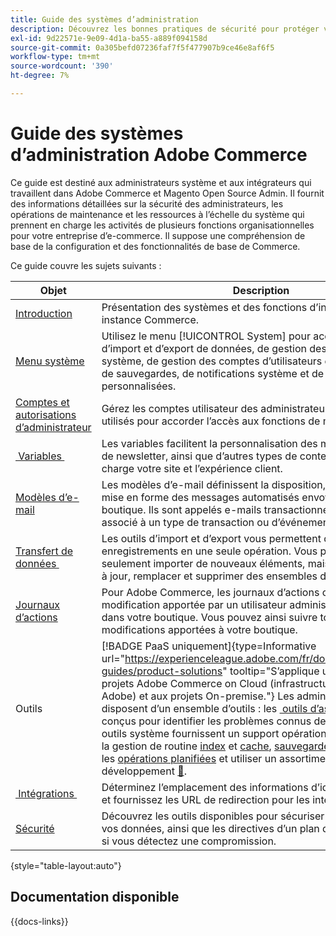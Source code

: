 ```yaml
---
title: Guide des systèmes d’administration
description: Découvrez les bonnes pratiques de sécurité pour protéger votre boutique Commerce et gérer les autorisations. Apprenez également comment importer et exporter des données, gérer les intégrations et les extensions, et prendre en charge la maintenance de routine.
exl-id: 9d22571e-9e09-4d1a-ba55-a889f094158d
source-git-commit: 0a305befd07236faf7f5f477907b9ce46e8af6f5
workflow-type: tm+mt
source-wordcount: '390'
ht-degree: 7%

---
```


# Guide des systèmes d’administration Adobe Commerce

Ce guide est destiné aux administrateurs système et aux intégrateurs qui travaillent dans Adobe Commerce et Magento Open Source Admin. Il fournit des informations détaillées sur la sécurité des administrateurs, les opérations de maintenance et les ressources à l’échelle du système qui prennent en charge les activités de plusieurs fonctions organisationnelles pour votre entreprise d’e-commerce. Il suppose une compréhension de base de la configuration et des fonctionnalités de base de Commerce.

Ce guide couvre les sujets suivants :

| Objet | Description |
| ------- | ----------- |
| [Introduction](introduction.md) | Présentation des systèmes et des fonctions d’intégration dans une instance Commerce. |
| [Menu système](system-menu.md) | Utilisez le menu [!UICONTROL System] pour accéder aux outils d’import et d’export de données, de gestion des index et du cache système, de gestion des comptes d’utilisateurs et des autorisations, de sauvegardes, de notifications système et de variables personnalisées. |
| [Comptes et autorisations d’administrateur](permissions.md) | Gérez les comptes utilisateur des administrateurs et les rôles utilisés pour accorder l’accès aux fonctions de magasin. |
| [&#x200B; Variables &#x200B;](variables-predefined.md) | Les variables facilitent la personnalisation des modèles d’e-mail et de newsletter, ainsi que d’autres types de contenu qui prennent en charge votre site et l’expérience client. |
| [Modèles d’e-mail](email-templates.md) | Les modèles d’e-mail définissent la disposition, le contenu et la mise en forme des messages automatisés envoyés depuis votre boutique. Ils sont appelés e-mails transactionnels , car chacun est associé à un type de transaction ou d’événement spécifique. |
| [Transfert de données &#x200B;](data-transfer.md) | Les outils d’import et d’export vous permettent de gérer plusieurs enregistrements en une seule opération. Vous pouvez non seulement importer de nouveaux éléments, mais également mettre à jour, remplacer et supprimer des ensembles de produits existants. |
| [Journaux d’actions](action-log.md) | Pour Adobe Commerce, les journaux d’actions capturent chaque modification apportée par un utilisateur administrateur qui travaille dans votre boutique. Vous pouvez ainsi suivre toutes les modifications apportées à votre boutique. |
| Outils | [!BADGE PaaS uniquement]{type=Informative url="https://experienceleague.adobe.com/fr/docs/commerce/user-guides/product-solutions" tooltip="S’applique uniquement aux projets Adobe Commerce on Cloud (infrastructure PaaS gérée par Adobe) et aux projets On-premise."} Les administrateurs système disposent d’un ensemble d’outils : les [&#x200B; outils d’assistance](support.md) sont conçus pour identifier les problèmes connus de votre système. Les outils système fournissent un support opérationnel pour effectuer la gestion de routine [index](index-management.md) et [cache](cache-management.md), [sauvegarder le système](backups.md), gérer les [opérations planifiées](data-scheduled-import-export.md) et utiliser un assortiment d’outils de développement [&#128279;](developer-tools.md). |
| [&#x200B; Intégrations &#x200B;](integrations.md) | Déterminez l’emplacement des informations d’identification OAuth et fournissez les URL de redirection pour les intégrations tierces. |
| [Sécurité](security.md) | Découvrez les outils disponibles pour sécuriser votre boutique et vos données, ainsi que les directives d’un plan d’action de sécurité si vous détectez une compromission. |

{style="table-layout:auto"}

## Documentation disponible

{{docs-links}}
